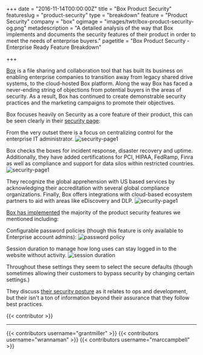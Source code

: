 +++
date = "2016-11-14T00:00:00Z"
title = "Box Product Security"
featureslug = "product-security"
type = "breakdown"
feature = "Product Security"
company = "box"
ogimage = "images/twtr/box-product-security-og.png"
metadescription = "A detailed analysis of the way that Box implements and documents the security features of their product in order to meet the needs of enterprise buyers."
pagetitle = "Box Product Security - Enterprise Ready Feature Breakdown"

+++

[Box](https://box.com) is a file sharing and collaboration tool that has built its business on enabling enterprise companies to transition away from legacy shared drive systems, to the cloud-hosted Box platform. Along the way Box has faced a never-ending string of objections from potential buyers in the areas of security. As a result, Box has continued to create demonstrable security practices and the marketing campaigns to promote their objectives.

Box focuses heavily on Security as a core feature of their product, this can be seen clearly in their [security page](https://box.com/security):

From the very outset there is a focus on centralizing control for the enterprise IT administrator.
![security-page1](/box/images/box-security-home.png)

Box checks the boxes for incident response, disaster recovery and uptime. Additionally, they have added certifications for PCI, HIPAA, FedRamp, Finra as well as compliance and support for data silos within restricted countries.
![security-page1](/box/images/box-security-home2.png)

They recognize the global apprehension with US based services by acknowledging their accreditation with several global compliance organizations. Finally, Box offers integrations with cloud-based ecosystem partners to aid with areas like eDiscovery and DLP.
![security-page1](/box/images/box-security-home3.png)

[Box has implemented](https://community.box.com/t5/For-Admins/What-Security-Settings-Can-I-Enforce-For-My-Users/ta-p/205) the majority of the product security features we mentioned including:

Configurable password policies (though this feature is only available to Enterprise account admins):
![password policy](/box/images/box-password-policy.png)

Session duration to manage how long uses can stay logged in to the website without activity.
![session duration](/box/images/sesssion-duration.png)

Throughout these settings they seem to select the secure defaults (though sometimes allowing their customers to bypass security by changing certain settings.)

They discuss [their security posture](http://www.slideshare.net/BoxHQ/box-security-whitepaper) as it relates to ops and development, but their isn't a ton of information beyond their assurance that they follow best practices.

{{< contributor >}}

----
{{< contributors username="grantmiller" >}}
{{< contributors username="wrannaman" >}}
{{< contributors username="marccampbell" >}}
